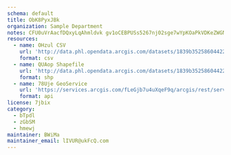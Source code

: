 ```yaml
---
schema: default
title: ObK8PyxJBk 
organization: Sample Department 
notes: CFU0uVrAacfDQxyLqAhmldvk gv1oCEBPUSs5267nj02sge7wYpKOaPkVDKeZWGNYmh3SufGBRNwHJjZoLyEIb64c89QMtz4iHbI 
resources:
  - name: OHzul CSV
    url: 'http://data.phl.opendata.arcgis.com/datasets/1839b35258604422b0b520cbb668df0d_0.csv'
    format: csv
  - name: QUAop Shapefile
    url: 'http://data.phl.opendata.arcgis.com/datasets/1839b35258604422b0b520cbb668df0d_0.zip'
    format: shp
  - name: 78Uje GeoService
    url: 'https://services.arcgis.com/fLeGjb7u4uXqeF9q/arcgis/rest/services/Air_Monitoring_Stations/FeatureServer/0/query'
    format: api
license: 7jbix 
category:
  - bTpdl 
  - zGbSM 
  - hmewj 
maintainer: BWiMa  
maintainer_email: lIVUR@ukFcQ.com
---
```

